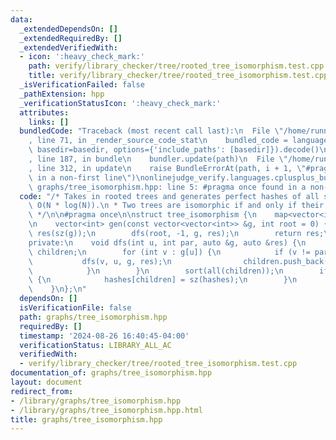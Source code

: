 ```yaml
---
data:
  _extendedDependsOn: []
  _extendedRequiredBy: []
  _extendedVerifiedWith:
  - icon: ':heavy_check_mark:'
    path: verify/library_checker/tree/rooted_tree_isomorphism.test.cpp
    title: verify/library_checker/tree/rooted_tree_isomorphism.test.cpp
  _isVerificationFailed: false
  _pathExtension: hpp
  _verificationStatusIcon: ':heavy_check_mark:'
  attributes:
    links: []
  bundledCode: "Traceback (most recent call last):\n  File \"/home/runner/.local/lib/python3.10/site-packages/onlinejudge_verify/documentation/build.py\"\
    , line 71, in _render_source_code_stat\n    bundled_code = language.bundle(stat.path,\
    \ basedir=basedir, options={'include_paths': [basedir]}).decode()\n  File \"/home/runner/.local/lib/python3.10/site-packages/onlinejudge_verify/languages/cplusplus.py\"\
    , line 187, in bundle\n    bundler.update(path)\n  File \"/home/runner/.local/lib/python3.10/site-packages/onlinejudge_verify/languages/cplusplus_bundle.py\"\
    , line 312, in update\n    raise BundleErrorAt(path, i + 1, \"#pragma once found\
    \ in a non-first line\")\nonlinejudge_verify.languages.cplusplus_bundle.BundleErrorAt:\
    \ graphs/tree_isomorphism.hpp: line 5: #pragma once found in a non-first line\n"
  code: "/* Takes in rooted trees and generates perfect hashes of all subtrees in\
    \ O(N * log(N)).\n * Two trees are isomorphic if and only if their hashes match.\n\
    \ */\n\n#pragma once\n\nstruct tree_isomorphism {\n    map<vector<int>, int> hashes;\n\
    \n    vector<int> gen(const vector<vector<int>> &g, int root = 0) {\n        vector<int>\
    \ res(sz(g));\n        dfs(root, -1, g, res);\n        return res;\n    }\n\n\
    private:\n    void dfs(int u, int par, auto &g, auto &res) {\n        vector<int>\
    \ children;\n        for (int v : g[u]) {\n            if (v != par) {\n     \
    \           dfs(v, u, g, res);\n                children.push_back(res[v]);\n\
    \            }\n        }\n        sort(all(children));\n        if (!hashes.count(children))\
    \ {\n            hashes[children] = sz(hashes);\n        }\n        res[u] = hashes[children];\n\
    \    }\n};\n"
  dependsOn: []
  isVerificationFile: false
  path: graphs/tree_isomorphism.hpp
  requiredBy: []
  timestamp: '2024-08-26 16:40:45-04:00'
  verificationStatus: LIBRARY_ALL_AC
  verifiedWith:
  - verify/library_checker/tree/rooted_tree_isomorphism.test.cpp
documentation_of: graphs/tree_isomorphism.hpp
layout: document
redirect_from:
- /library/graphs/tree_isomorphism.hpp
- /library/graphs/tree_isomorphism.hpp.html
title: graphs/tree_isomorphism.hpp
---
```

